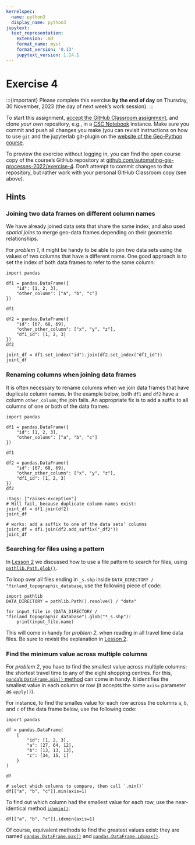 ```yaml
---
kernelspec:
  name: python3
  display_name: python3
jupytext:
  text_representation:
    extension: .md
    format_name: myst
    format_version: '0.13'
    jupytext_version: 1.14.1
---
```



# Exercise 4

:::{important}
Please complete this exercise
**by the end of day** on Thursday, 30 November, 2023
(the day of next week’s work session).
:::

To start this assignment, [accept the GitHub Classroom
assignment](https://classroom.github.com/a/h_RCOR5r), and clone *your own*
repository, e.g., in a [CSC
Notebook](../../course-info/course-environment)
instance. Make sure you commit and push all changes you make (you can
revisit instructions on how to use `git` and the jupyterlab git-plugin
on the [website of the Geo-Python
course](https://geo-python-site.readthedocs.io/en/latest/lessons/l2/git-basics.html).

To preview the exercise without logging in, you can find the open course copy
of the course’s GitHub repository at
[github.com/automating-gis-processes-2022/exercise-4](https://github.com/Automating-GIS-processes-II-2023/Exercise-4).
Don’t attempt to commit changes to that repository, but rather work with your
personal GitHub Classroom copy (see above).


## Hints

### Joining two data frames on different column names

We have already joined data sets that share the same index, and also used
*spatial joins* to merge geo-data frames depending on their geometric
relationships.

For *problem 1*, it might be handy to be able to join two data sets using
the values of two columns that have a different name. One good approach is to
set the index of both data frames to refer to the same column:

```{code-cell}
import pandas

df1 = pandas.DataFrame({
    "id": [1, 2, 3],
    "other_column": ["a", "b", "c"]
})

df1
```

```{code-cell}
df2 = pandas.DataFrame({
    "id": [67, 68, 69],
    "other_other_column": ["x", "y", "z"],
    "df1_id": [1, 2, 3]
})
df2
```

```{code-cell}
joint_df = df1.set_index("id").join(df2.set_index("df1_id"))
joint_df
```


### Renaming columns when joining data frames

It is often necessary to rename columns when we join data frames that have
duplicate column names. In the example below, both `df1` and `df2` have a
column `other_column`; the join fails. An appropriate fix is to add a suffix
to all columns of one or both of the data frames:

```{code-cell}
import pandas

df1 = pandas.DataFrame({
    "id": [1, 2, 3],
    "other_column": ["a", "b", "c"]
})

df1
```

```{code-cell}
df2 = pandas.DataFrame({
    "id": [67, 68, 69],
    "other_other_column": ["x", "y", "z"],
    "df1_id": [1, 2, 3]
})
df2
```

```{code-cell}
:tags: ["raises-exception"]
# Will fail, because duplicate column names exist:
joint_df = df1.join(df2)
joint_df
```

```{code-cell}
# works: add a suffix to one of the data sets’ columns
joint_df = df1.join(df2.add_suffix("_df2"))
joint_df
```


### Searching for files using a pattern

In [Lesson
2](../lesson-2/geopandas-an-introduction)
we discussed how to use a file pattern to search for files, using
[`pathlib.Path.glob()`](https://docs.python.org/3/library/pathlib.html#pathlib.Path.glob).

To loop over all files ending in `_s.shp` inside `DATA_DIRECTORY /
"finland_topographic_database`, use the following piece of code:

```{code-cell}
import pathlib
DATA_DIRECTORY = pathlib.Path().resolve() / "data"

for input_file in (DATA_DIRECTORY / "finland_topographic_database").glob("*_s.shp"):
    print(input_file.name)
```

This will come in handy for *problem 2*, when reading in all travel time data
files. Be sure to revisit the explanation in [Lesson
2](../lesson-2/geopandas-an-introduction).


### Find the minimum value across multiple columns

For *problem 2*, you have to find the smallest value across multiple columns:
the shortest travel time to any of the eight shopping centres. For this,
[`panda`’s `DataFrame.min()`
method](https://pandas.pydata.org/pandas-docs/stable/reference/api/pandas.DataFrame.min.html)
can come in handy. It identifies the smallest value in each column or row (it
accepts the same `axis=` parameter as `apply()`).

For instance, to find the smalles value for each row across the columns `a`,
`b`, and `c` of the data frame below, use the following code:

```{code-cell}
import pandas

df = pandas.DataFrame(
    {
        "id": [1, 2, 3],
        "a": [27, 64, 12],
        "b": [13, 13, 13],
        "c": [34, 15, 1]
    }
)

df
```

```{code-cell}
# select which columns to compare, then call `.min()`
df[["a", "b", "c"]].min(axis=1)
```

To find out which column had the smallest value for each row, use the
near-identical method
[`idxmin()`](https://pandas.pydata.org/pandas-docs/stable/reference/api/pandas.DataFrame.idxmin.html):

```{code-cell}
df[["a", "b", "c"]].idxmin(axis=1)
```

Of course, equivalent methods to find the greatest values exist: they are named
[`pandas.DataFrame.max()`](https://pandas.pydata.org/pandas-docs/stable/reference/api/pandas.DataFrame.max.html)
and
[`pandas.DataFrame.idxmax()`](https://pandas.pydata.org/pandas-docs/stable/reference/api/pandas.DataFrame.idxmax.html).
